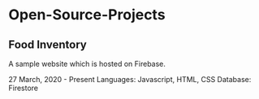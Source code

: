 # Open-Source-Projects
## Food Inventory
A sample website which is hosted on Firebase.

27 March, 2020 - Present
Languages: Javascript, HTML, CSS
Database: Firestore
